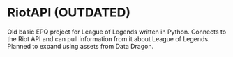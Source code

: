 # RiotAPI (OUTDATED)
 Old basic EPQ project for League of Legends written in Python. 
 Connects to the Riot API and can pull information from it about League of Legends. 
 Planned to expand using assets from Data Dragon.
